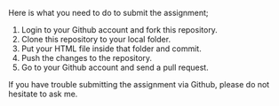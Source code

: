 Here is what you need to do to submit the assignment;

1. Login to your Github account and fork this repository.
2. Clone this repository to your local folder.
3. Put your HTML file inside that folder and commit.
4. Push the changes to the repository.
5. Go to your Github account and send a pull request.

If you have trouble submitting the assignment via Github, please do not hesitate to ask me.
